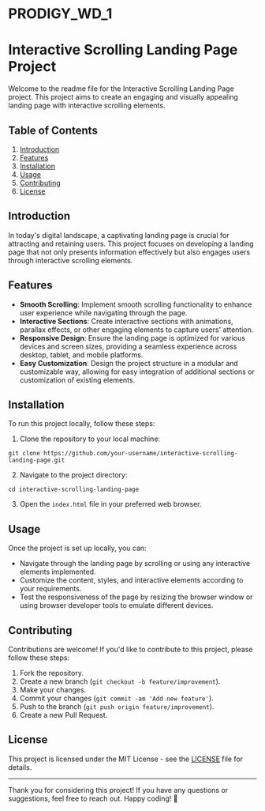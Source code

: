 # PRODIGY_WD_1
# Interactive Scrolling Landing Page Project

Welcome to the readme file for the Interactive Scrolling Landing Page project. This project aims to create an engaging and visually appealing landing page with interactive scrolling elements.

## Table of Contents

1. [Introduction](#introduction)
2. [Features](#features)
3. [Installation](#installation)
4. [Usage](#usage)
5. [Contributing](#contributing)
6. [License](#license)

## Introduction

In today's digital landscape, a captivating landing page is crucial for attracting and retaining users. This project focuses on developing a landing page that not only presents information effectively but also engages users through interactive scrolling elements. 

## Features

- **Smooth Scrolling**: Implement smooth scrolling functionality to enhance user experience while navigating through the page.
- **Interactive Sections**: Create interactive sections with animations, parallax effects, or other engaging elements to capture users' attention.
- **Responsive Design**: Ensure the landing page is optimized for various devices and screen sizes, providing a seamless experience across desktop, tablet, and mobile platforms.
- **Easy Customization**: Design the project structure in a modular and customizable way, allowing for easy integration of additional sections or customization of existing elements.

## Installation

To run this project locally, follow these steps:

1. Clone the repository to your local machine:

```
git clone https://github.com/your-username/interactive-scrolling-landing-page.git
```

2. Navigate to the project directory:

```
cd interactive-scrolling-landing-page
```

3. Open the `index.html` file in your preferred web browser.

## Usage

Once the project is set up locally, you can:

- Navigate through the landing page by scrolling or using any interactive elements implemented.
- Customize the content, styles, and interactive elements according to your requirements.
- Test the responsiveness of the page by resizing the browser window or using browser developer tools to emulate different devices.

## Contributing

Contributions are welcome! If you'd like to contribute to this project, please follow these steps:

1. Fork the repository.
2. Create a new branch (`git checkout -b feature/improvement`).
3. Make your changes.
4. Commit your changes (`git commit -am 'Add new feature'`).
5. Push to the branch (`git push origin feature/improvement`).
6. Create a new Pull Request.

## License

This project is licensed under the MIT License - see the [LICENSE](LICENSE) file for details.

---

Thank you for considering this project! If you have any questions or suggestions, feel free to reach out. Happy coding! 🚀
